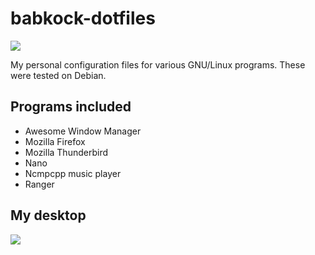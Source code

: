 # babkock-dotfiles

![](https://raw.githubusercontent.com/Babkock/babkock-dotfiles/master/MainImage.png)

My personal configuration files for various GNU/Linux programs. These were tested on Debian.

## Programs included

* Awesome Window Manager
* Mozilla Firefox
* Mozilla Thunderbird
* Nano
* Ncmpcpp music player
* Ranger

## My desktop

![](https://raw.githubusercontent.com/Babkock/babkock-dotfiles/master/Clean-Desktop.png)

